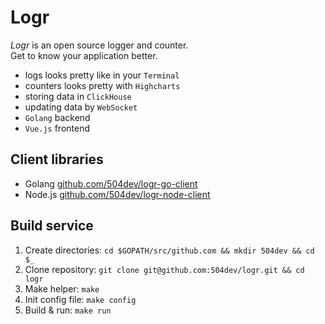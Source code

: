 # Logr

_Logr_ is an open source logger and counter. \
Get to know your application better.

* logs looks pretty like in your `Terminal`
* counters looks pretty with `Highcharts`
* storing data in `ClickHouse`
* updating data by `WebSocket`
* `Golang` backend
* `Vue.js` frontend

## Client libraries

* Golang [github.com/504dev/logr-go-client](https://github.com/504dev/logr-go-client)
* Node.js [github.com/504dev/logr-node-client](https://github.com/504dev/logr-node-client)

## Build service
1. Create directories:
    `cd $GOPATH/src/github.com && mkdir 504dev && cd $_`
2. Clone repository:
    `git clone git@github.com:504dev/logr.git && cd logr`
3. Make helper:
    `make`
4. Init config file:
    `make config`
5. Build & run:
    `make run`